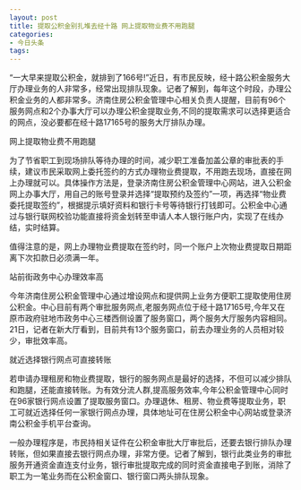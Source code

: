```yaml
---
layout: post
title: 提取公积金别扎堆去经十路 网上提取物业费不用跑腿
categories:
- 今日头条
tags:
---
```

“一大早来提取公积金，就排到了166号!”近日，有市民反映，经十路公积金服务大厅办理业务的人非常多，经常出现排队现象。记者了解到，每年这个时段，办理公积金业务的人都非常多。济南住房公积金管理中心相关负责人提醒，目前有96个服务网点和2个办事大厅可以办理公积金提取业务,不同的提取需求可以选择更适合的网点，没必要都在经十路17165号的服务大厅排队办理。

网上提取物业费不用跑腿

为了节省职工到现场排队等待办理的时间，减少职工准备加盖公章的审批表的手续，建议市民采取网上委托签约的方式办理物业费提取，不用跑去现场，直接在网上办理就可以。具体操作方法是，登录济南住房公积金管理中心网站，进入公积金网上办事大厅，用自己的账号登录并选择“提取预约及签约”一项，再选择“物业费委托提取签约”，根据提示填好资料和银行卡号等待银行打钱即可。公积金中心通过与银行联网校验功能直接将资金划转至申请人本人银行账户内，实现了在线办结，实时结算。

值得注意的是，网上办理物业费提取在签约时，同一个账户上次物业费提取日期距离下次扣款日必须满一年。

站前街政务中心办理效率高

今年济南住房公积金管理中心通过增设网点和提供网上业务方便职工提取使用住房公积金。中心目前有两个审批服务网点,老服务网点位于经十路17165号,今年又在原市政府驻地市政务中心三楼西侧设置了服务窗口，两个服务大厅服务内容相同。21日，记者在新大厅看到，目前共有13个服务窗口，前去办理业务的人员相对较少，审批效率高。

就近选择银行网点可直接转账

若申请办理租房和物业费提取，银行的服务网点是最好的选择，不但可以减少排队和跑腿，还能直接转账。为有效分流人群,提高服务效率,今年公积金管理中心同时在96家银行网点设置了提取服务窗口。办理退休、租房、物业费等提取业务，职工可就近选择任何一家银行网点办理，具体地址可在住房公积金中心网站或登录济南公积金手机平台查询。

一般办理程序是，市民持相关证件在公积金审批大厅审批后，还要去银行排队办理转账，但如果直接去银行网点办理，非常方便。记者了解到，银行此类业务的审批服务开通资金直连支付业务，银行审批提取完成的同时资金直接电子到账，消除了职工为一笔业务而在公积金窗口、银行窗口两头排队现象。